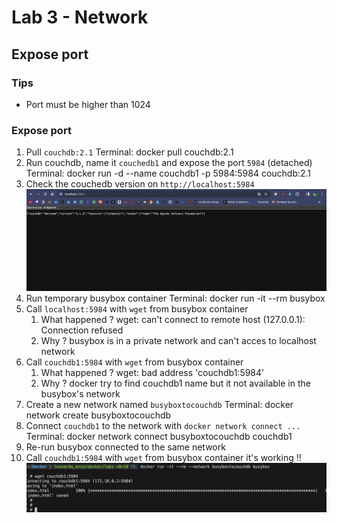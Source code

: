 # Lab 3 - Network

## Expose port

### Tips

- Port must be higher than 1024

### Expose port

1. Pull `couchdb:2.1`
Terminal: docker pull couchdb:2.1
2. Run couchdb, name it `couchedb1` and expose the port `5984` (detached)
Terminal: docker run -d --name couchdb1 -p 5984:5984 couchdb:2.1
3. Check the couchedb version on `http://localhost:5984`
![Alt text](image1.png)
4. Run temporary busybox container
Terminal: docker run -it --rm busybox
5. Call `localhost:5984` with `wget` from busybox container
   1. What happened ?
   wget: can't connect to remote host (127.0.0.1): Connection refused
   2. Why ?
   busybox is in a private network and can't acces to localhost network
6. Call `couchdb1:5984` with `wget` from busybox container
   1. What happened ?
   wget: bad address 'couchdb1:5984'
   2. Why ?
   docker try to find couchdb1 name but it not available in the busybox's network
7. Create a new network named `busyboxtocouchdb`
Terminal: docker network create busyboxtocouchdb
8. Connect `couchdb1` to the network with `docker network connect ...`
Terminal: docker network connect busyboxtocouchdb couchdb1
9. Re-run busybox connected to the same network
10. Call `couchdb1:5984` with `wget` from busybox container
it's working !!
![Alt text](image2.png)